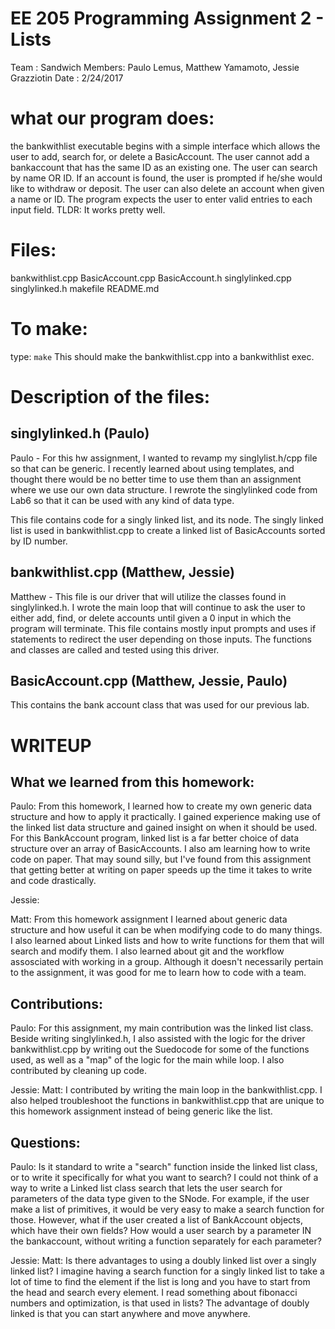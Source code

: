 # EE 205 Programming Assignment 2 - Lists

Team   : Sandwich
Members: Paulo Lemus, Matthew Yamamoto, Jessie Grazziotin
Date   : 2/24/2017

# what our program does:

the bankwithlist executable begins with a simple interface which
allows the user to add, search for, or delete a BasicAccount.
The user cannot add a bankaccount that has the same ID as an existing one.
The user can search by name OR ID. If an account is found, the user is
prompted if he/she would like to withdraw or deposit.
The user can also delete an account when given a name or ID.
The program expects the user to enter valid entries to each input field.
TLDR: It works pretty well.

# Files:

bankwithlist.cpp
BasicAccount.cpp
BasicAccount.h
singlylinked.cpp
singlylinked.h
makefile
README.md

# To make:

type: `make`
This should make the bankwithlist.cpp into a bankwithlist exec.

# Description of the files:

## singlylinked.h (Paulo)
Paulo - For this hw assignment, I wanted to revamp my singlylist.h/cpp
file so that can be generic. I recently learned about using templates, 
and thought there would be no better time to use them than an assignment
where we use our own data structure. I rewrote the singlylinked code from
Lab6 so that it can be used with any kind of data type. 

This file contains code for a singly linked list, and its node.
The singly linked list is used in bankwithlist.cpp to create
a linked list of BasicAccounts sorted by ID number.

## bankwithlist.cpp (Matthew, Jessie)
Matthew - This file is our driver that will utilize the 
classes found in singlylinked.h. I wrote the main loop that 
will continue to ask the user to either add, find, or delete
accounts until given a 0 input in which the program will 
terminate. This file contains mostly input prompts and uses 
if statements to redirect the user depending on those inputs.
The functions and classes are called and tested using this driver.

## BasicAccount.cpp (Matthew, Jessie, Paulo)

This contains the bank account class that was used for our previous lab.

# WRITEUP

## What we learned from this homework:
Paulo:
From this homework, I learned how to create my own generic data structure
and how to apply it practically. I gained experience making use of 
the linked list data structure and gained insight on when it should
be used.
For this BankAccount program, linked list is a far better choice
of data structure over an array of BasicAccounts.
I also am learning how to write code on paper. That may sound silly,
but I've found from this assignment that getting better at writing on
paper speeds up the time it takes to write and code drastically.

Jessie:

Matt:
From this homework assignment I learned about generic data structure 
and how useful it can be when modifying code to do many things. I 
also learned about Linked lists and how to write functions for them 
that will search and modify them. I also learned about git and the
workflow assosciated with working in a group. Although it doesn't
necessarily pertain to the assignment, it was good for me to learn 
how to code with a team.
## Contributions:
Paulo:
For this assignment, my main contribution was the linked list
class. Beside writing singlylinked.h, I also assisted with the
logic for the driver bankwithlist.cpp by writing out the Suedocode 
for some of the functions used, as well as a "map" of the logic
for the main while loop. I also contributed by cleaning up code.

Jessie:
Matt:
I contributed by writing the main loop in the bankwithlist.cpp. I
also helped troubleshoot the functions in bankwithlist.cpp that
are unique to this homework assignment instead of being generic
like the list. 

## Questions:
Paulo:
Is it standard to write a "search" function inside the linked list
class, or to write it specifically for what you want to search?
I could not think of a way to write a Linked list class search that
lets the user search for parameters of the data type given to the SNode.
For example, if the user make a list of primitives, it would be very easy
to make a search function for those. However, what if the user created a
list of BankAccount objects, which have their own fields? How would a user
search by a parameter IN the bankaccount, without writing a function
separately for each parameter?

Jessie:
Matt:
Is there advantages to using a doubly linked list over a singly linked
list? I imagine having a search function for a singly linked list to 
take a lot of time to find the element if the list is long and you
have to start from the head and search every element. I read
something about fibonacci numbers and optimization, is that used in
lists? The advantage of doubly linked is that you can start anywhere
and move anywhere.
